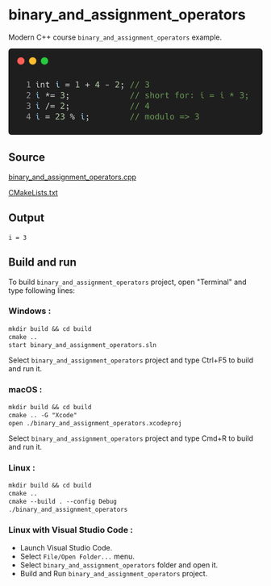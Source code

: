 # binary_and_assignment_operators

Modern C++ course `binary_and_assignment_operators` example.

![binary_and_assignment_operators](../../../../docs/pictures/language_basics/binary_and_assignment_operators.png)

## Source

[binary_and_assignment_operators.cpp](binary_and_assignment_operators.cpp)

[CMakeLists.txt](CMakeLists.txt)

## Output

```
i = 3
```

## Build and run

To build `binary_and_assignment_operators` project, open "Terminal" and type following lines:

### Windows :

``` shell
mkdir build && cd build
cmake .. 
start binary_and_assignment_operators.sln
```

Select `binary_and_assignment_operators` project and type Ctrl+F5 to build and run it.

### macOS :

``` shell
mkdir build && cd build
cmake .. -G "Xcode"
open ./binary_and_assignment_operators.xcodeproj
```

Select `binary_and_assignment_operators` project and type Cmd+R to build and run it.

### Linux :

``` shell
mkdir build && cd build
cmake .. 
cmake --build . --config Debug
./binary_and_assignment_operators
```

### Linux with Visual Studio Code :

* Launch Visual Studio Code.
* Select `File/Open Folder...` menu.
* Select `binary_and_assignment_operators` folder and open it.
* Build and Run `binary_and_assignment_operators` project.
